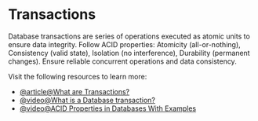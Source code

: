 # Transactions

Database transactions are series of operations executed as atomic units to ensure data integrity. Follow ACID properties: Atomicity (all-or-nothing), Consistency (valid state), Isolation (no interference), Durability (permanent changes). Ensure reliable concurrent operations and data consistency.

Visit the following resources to learn more:

- [@article@What are Transactions?](https://fauna.com/blog/database-transaction)
- [@video@What is a Database transaction?](https://www.youtube.com/watch?v=wHUOeXbZCYA)
- [@video@ACID Properties in Databases With Examples](https://www.youtube.com/watch?v=GAe5oB742dw)
